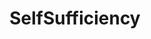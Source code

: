 ---
title: SelfSufficiency
crosslinks:
- homestead
- preppers
- DIY
- OffGrid
- DeepGreenResistance
- vancouver
- autotldr
- vegancirclejerk
- coolguides
- AmericanPlantSwap
- woodworking
- Permaculture
---